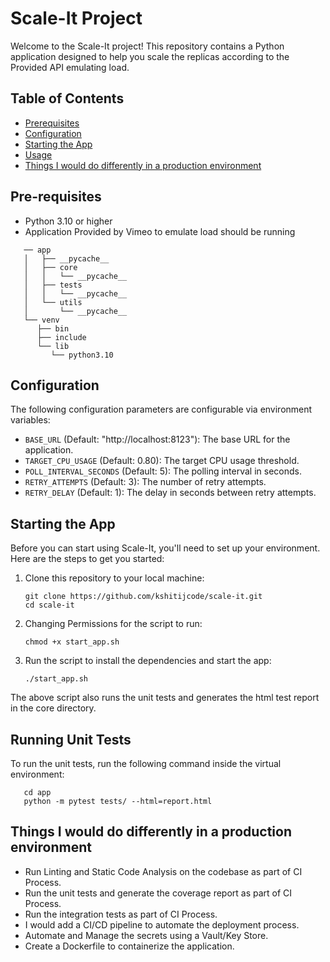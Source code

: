 # Scale-It Project

Welcome to the Scale-It project! This repository contains a Python application designed to help you scale the replicas according to the Provided API emulating load.

## Table of Contents
- [Prerequisites](#pre-requisites)
- [Configuration](#configuration)
- [Starting the App](#installation)
- [Usage](#usage)
- [Things I would do differently in a production environment](#things-i-would-do-differently-in-a-production-environment)


## Pre-requisites

- Python 3.10 or higher
- Application Provided by Vimeo to emulate load should be running 

```shell
   ── app
   │   ├── __pycache__
   │   ├── core
   │   │   └── __pycache__
   │   ├── tests
   │   │   └── __pycache__
   │   └── utils
   │       └── __pycache__
   └── venv
      ├── bin
      ├── include
      └── lib
         └── python3.10
   ```


## Configuration
The following configuration parameters are configurable via environment variables:

- `BASE_URL` (Default: "http://localhost:8123"): The base URL for the application.
- `TARGET_CPU_USAGE` (Default: 0.80): The target CPU usage threshold.
- `POLL_INTERVAL_SECONDS` (Default: 5): The polling interval in seconds.
- `RETRY_ATTEMPTS` (Default: 3): The number of retry attempts.
- `RETRY_DELAY` (Default: 1): The delay in seconds between retry attempts.


## Starting the App

Before you can start using Scale-It, you'll need to set up your environment. Here are the steps to get you started:

1. Clone this repository to your local machine:

   ```shell
   git clone https://github.com/kshitijcode/scale-it.git
   cd scale-it
   ```
2. Changing Permissions for the script to run:

   ```shell
   chmod +x start_app.sh
   ``` 
3. Run the script to install the dependencies and start the app:

   ```shell
   ./start_app.sh
   ```
The above script also runs the unit tests and generates the html test report in the core directory.


## Running Unit Tests

To run the unit tests, run the following command inside the virtual environment:

```shell
   cd app
   python -m pytest tests/ --html=report.html 
  ```


## Things I would do differently in a production environment


- Run Linting and Static Code Analysis on the codebase as part of CI Process.
- Run the unit tests and generate the coverage report as part of CI Process.
- Run the integration tests as part of CI Process.
- I would add a CI/CD pipeline to automate the deployment process.
- Automate and Manage the secrets using a Vault/Key Store.
- Create a Dockerfile to containerize the application.
 